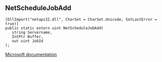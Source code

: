 ## NetScheduleJobAdd

```
[DllImport("netapi32.dll", CharSet = CharSet.Unicode, SetLastError = true)]
public static extern uint NetScheduleJobAdd(
   string Servername,
   IntPtr Buffer,
   out uint JobId
);
```

[Microsoft documentation](TODO)
